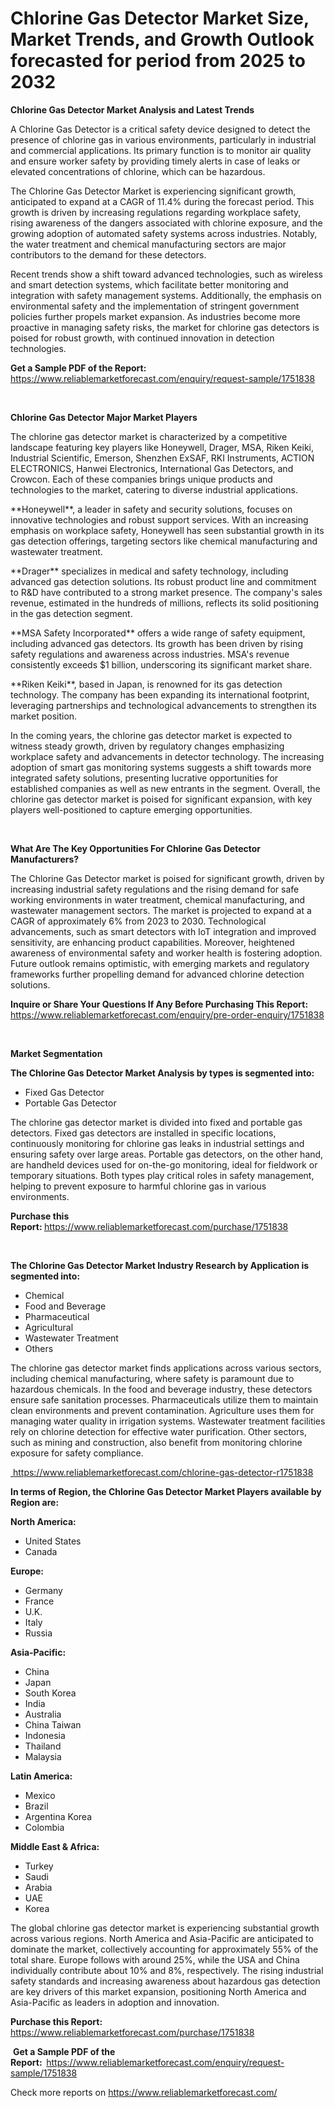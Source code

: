 <p><h1>Chlorine Gas Detector Market Size, Market Trends, and Growth Outlook forecasted for period from 2025 to 2032</h1></p><p><strong>Chlorine Gas Detector Market Analysis and Latest Trends</strong></p>
<p><p>A Chlorine Gas Detector is a critical safety device designed to detect the presence of chlorine gas in various environments, particularly in industrial and commercial applications. Its primary function is to monitor air quality and ensure worker safety by providing timely alerts in case of leaks or elevated concentrations of chlorine, which can be hazardous.</p><p>The Chlorine Gas Detector Market is experiencing significant growth, anticipated to expand at a CAGR of 11.4% during the forecast period. This growth is driven by increasing regulations regarding workplace safety, rising awareness of the dangers associated with chlorine exposure, and the growing adoption of automated safety systems across industries. Notably, the water treatment and chemical manufacturing sectors are major contributors to the demand for these detectors.</p><p>Recent trends show a shift toward advanced technologies, such as wireless and smart detection systems, which facilitate better monitoring and integration with safety management systems. Additionally, the emphasis on environmental safety and the implementation of stringent government policies further propels market expansion. As industries become more proactive in managing safety risks, the market for chlorine gas detectors is poised for robust growth, with continued innovation in detection technologies.</p></p>
<p><strong>Get a Sample PDF of the Report:&nbsp;</strong> <a href="https://www.reliablemarketforecast.com/enquiry/request-sample/1751838?utm_campaign=1141&utm_medium=2&utm_source=Github&utm_content=ia&utm_term=10042025&utm_id=chlorine-gas-detector">https://www.reliablemarketforecast.com/enquiry/request-sample/1751838</a></p>
<p>&nbsp;</p>
<p><strong>Chlorine Gas Detector Major Market Players</strong></p>
<p><p>The chlorine gas detector market is characterized by a competitive landscape featuring key players like Honeywell, Drager, MSA, Riken Keiki, Industrial Scientific, Emerson, Shenzhen ExSAF, RKI Instruments, ACTION ELECTRONICS, Hanwei Electronics, International Gas Detectors, and Crowcon. Each of these companies brings unique products and technologies to the market, catering to diverse industrial applications.</p><p>**Honeywell**, a leader in safety and security solutions, focuses on innovative technologies and robust support services. With an increasing emphasis on workplace safety, Honeywell has seen substantial growth in its gas detection offerings, targeting sectors like chemical manufacturing and wastewater treatment.</p><p>**Drager** specializes in medical and safety technology, including advanced gas detection solutions. Its robust product line and commitment to R&D have contributed to a strong market presence. The company's sales revenue, estimated in the hundreds of millions, reflects its solid positioning in the gas detection segment.</p><p>**MSA Safety Incorporated** offers a wide range of safety equipment, including advanced gas detectors. Its growth has been driven by rising safety regulations and awareness across industries. MSA's revenue consistently exceeds $1 billion, underscoring its significant market share.</p><p>**Riken Keiki**, based in Japan, is renowned for its gas detection technology. The company has been expanding its international footprint, leveraging partnerships and technological advancements to strengthen its market position.</p><p>In the coming years, the chlorine gas detector market is expected to witness steady growth, driven by regulatory changes emphasizing workplace safety and advancements in detector technology. The increasing adoption of smart gas monitoring systems suggests a shift towards more integrated safety solutions, presenting lucrative opportunities for established companies as well as new entrants in the segment. Overall, the chlorine gas detector market is poised for significant expansion, with key players well-positioned to capture emerging opportunities.</p></p>
<p>&nbsp;</p>
<p><strong>What Are The Key Opportunities For Chlorine Gas Detector Manufacturers?</strong></p>
<p><p>The Chlorine Gas Detector market is poised for significant growth, driven by increasing industrial safety regulations and the rising demand for safe working environments in water treatment, chemical manufacturing, and wastewater management sectors. The market is projected to expand at a CAGR of approximately 6% from 2023 to 2030. Technological advancements, such as smart detectors with IoT integration and improved sensitivity, are enhancing product capabilities. Moreover, heightened awareness of environmental safety and worker health is fostering adoption. Future outlook remains optimistic, with emerging markets and regulatory frameworks further propelling demand for advanced chlorine detection solutions.</p></p>
<p><strong>Inquire or Share Your Questions If Any Before Purchasing This Report:</strong> <a href="https://www.reliablemarketforecast.com/enquiry/pre-order-enquiry/1751838?utm_campaign=1141&utm_medium=2&utm_source=Github&utm_content=ia&utm_term=10042025&utm_id=chlorine-gas-detector">https://www.reliablemarketforecast.com/enquiry/pre-order-enquiry/1751838</a></p>
<p>&nbsp;</p>
<p><strong>Market Segmentation</strong></p>
<p><strong>The Chlorine Gas Detector Market Analysis by types is segmented into:</strong></p>
<p><ul><li>Fixed Gas Detector</li><li>Portable Gas Detector</li></ul></p>
<p><p>The chlorine gas detector market is divided into fixed and portable gas detectors. Fixed gas detectors are installed in specific locations, continuously monitoring for chlorine gas leaks in industrial settings and ensuring safety over large areas. Portable gas detectors, on the other hand, are handheld devices used for on-the-go monitoring, ideal for fieldwork or temporary situations. Both types play critical roles in safety management, helping to prevent exposure to harmful chlorine gas in various environments.</p></p>
<p><strong>Purchase this Report:&nbsp;</strong><a href="https://www.reliablemarketforecast.com/purchase/1751838?utm_campaign=1141&utm_medium=2&utm_source=Github&utm_content=ia&utm_term=10042025&utm_id=chlorine-gas-detector">https://www.reliablemarketforecast.com/purchase/1751838</a></p>
<p>&nbsp;</p>
<p><strong>The Chlorine Gas Detector Market Industry Research by Application is segmented into:</strong></p>
<p><ul><li>Chemical</li><li>Food and Beverage</li><li>Pharmaceutical</li><li>Agricultural</li><li>Wastewater Treatment</li><li>Others</li></ul></p>
<p><p>The chlorine gas detector market finds applications across various sectors, including chemical manufacturing, where safety is paramount due to hazardous chemicals. In the food and beverage industry, these detectors ensure safe sanitation processes. Pharmaceuticals utilize them to maintain clean environments and prevent contamination. Agriculture uses them for managing water quality in irrigation systems. Wastewater treatment facilities rely on chlorine detection for effective water purification. Other sectors, such as mining and construction, also benefit from monitoring chlorine exposure for safety compliance.</p></p>
<p><a href="https://www.reliablemarketforecast.com/chlorine-gas-detector-r1751838?utm_campaign=1141&utm_medium=2&utm_source=Github&utm_content=ia&utm_term=10042025&utm_id=chlorine-gas-detector">&nbsp;https://www.reliablemarketforecast.com/chlorine-gas-detector-r1751838</a></p>
<p><strong>In terms of Region, the Chlorine Gas Detector Market Players available by Region are:</strong></p>
<p>
    <p> <strong> North America: </strong>
        <ul>
            <li>United States</li>
            <li>Canada</li>
        </ul>
        </p> 
    <p> <strong> Europe: </strong>
        <ul>
            <li>Germany</li>
            <li>France</li>
            <li>U.K.</li>
            <li>Italy</li>
            <li>Russia</li>
        </ul>
        </p> 
    <p> <strong> Asia-Pacific: </strong>
        <ul>
            <li>China</li>
            <li>Japan</li>
            <li>South Korea</li>
            <li>India</li>
            <li>Australia</li>
            <li>China Taiwan</li>
            <li>Indonesia</li>
            <li>Thailand</li>
            <li>Malaysia</li>
        </ul>
        </p> 
    <p> <strong> Latin America: </strong>
        <ul>
            <li>Mexico</li>
            <li>Brazil</li>
            <li>Argentina Korea</li>
            <li>Colombia</li>
        </ul>
        </p> 
    <p> <strong> Middle East & Africa: </strong>
        <ul>
            <li>Turkey</li>
            <li>Saudi</li>
            <li>Arabia</li>
            <li>UAE</li>
            <li>Korea</li>
        </ul>
    </p>
    </p>
<p><p>The global chlorine gas detector market is experiencing substantial growth across various regions. North America and Asia-Pacific are anticipated to dominate the market, collectively accounting for approximately 55% of the total share. Europe follows with around 25%, while the USA and China individually contribute about 10% and 8%, respectively. The rising industrial safety standards and increasing awareness about hazardous gas detection are key drivers of this market expansion, positioning North America and Asia-Pacific as leaders in adoption and innovation.</p></p>
<p><strong>Purchase this Report: </strong><a href="https://www.reliablemarketforecast.com/purchase/1751838?utm_campaign=1141&utm_medium=2&utm_source=Github&utm_content=ia&utm_term=10042025&utm_id=chlorine-gas-detector">https://www.reliablemarketforecast.com/purchase/1751838</a></p>
<p>&nbsp;<strong>Get a Sample PDF of the Report:&nbsp;&nbsp;</strong><a href="https://www.reliablemarketforecast.com/enquiry/request-sample/1751838?utm_campaign=1141&utm_medium=2&utm_source=Github&utm_content=ia&utm_term=10042025&utm_id=chlorine-gas-detector">https://www.reliablemarketforecast.com/enquiry/request-sample/1751838</a></p>
<p><strong></strong></p>
<p>Check more reports on <a href="https://www.reliablemarketforecast.com/?utm_campaign=1141&utm_medium=2&utm_source=Github&utm_content=ia&utm_term=10042025&utm_id=chlorine-gas-detector">https://www.reliablemarketforecast.com/</a></p>